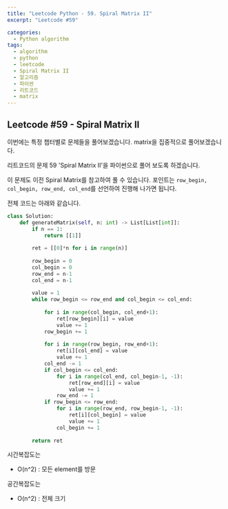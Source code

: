 ```yaml
---
title: "Leetcode Python - 59. Spiral Matrix II"
excerpt: "Leetcode #59"

categories:
  - Python algorithm
tags:
  - algorithm
  - python
  - leetcode
  - Spiral Matrix II
  - 알고리즘
  - 파이썬
  - 리트코드
  - matrix
---
```


## Leetcode #59 - Spiral Matrix II

이번에는 특정 챕터별로 문제들을 풀어보겠습니다.
matrix을 집중적으로 풀어보겠습니다.

리트코드의 문제 59 'Spiral Matrix II'을 파이썬으로 풀어 보도록 하겠습니다. 

이 문제도 이전 Spiral Matrix를 참고하여 풀 수 있습니다.
포인트는 ```row_begin, col_begin, row_end, col_end```를 선언하여 진행해 나가면 됩니다.


전체 코드는 아래와 같습니다.
```python
class Solution:
    def generateMatrix(self, n: int) -> List[List[int]]:
        if n == 1:
            return [[1]]
        
        ret = [[0]*n for i in range(n)]
        
        row_begin = 0
        col_begin = 0
        row_end = n-1
        col_end = n-1
        
        value = 1
        while row_begin <= row_end and col_begin <= col_end:
            
            for i in range(col_begin, col_end+1):
                ret[row_begin][i] = value
                value += 1
            row_begin += 1
            
            for i in range(row_begin, row_end+1):
                ret[i][col_end] = value
                value += 1
            col_end -= 1
            if col_begin <= col_end:
                for i in range(col_end, col_begin-1, -1):
                    ret[row_end][i] = value
                    value += 1
                row_end -= 1
            if row_begin <= row_end:
                for i in range(row_end, row_begin-1, -1):
                    ret[i][col_begin] = value
                    value += 1
                col_begin += 1
            
        return ret
```

시간복잡도는 
* O(n^2) : 모든 element를 방문 

공간복잡도는 
* O(n^2) : 전체 크기

